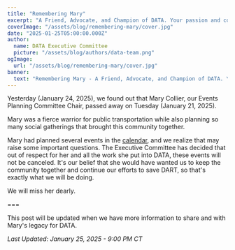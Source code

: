 ```yaml
---
title: "Remembering Mary"
excerpt: "A Friend, Advocate, and Champion of DATA. Your passion and commitment will always be remembered."
coverImage: "/assets/blog/remembering-mary/cover.jpg"
date: "2025-01-25T05:00:00.000Z"
author:
  name: DATA Executive Committee
  picture: "/assets/blog/authors/data-team.png"
ogImage:
  url: "/assets/blog/remembering-mary/cover.jpg"
banner: 
  text: "Remembering Mary - A Friend, Advocate, and Champion of DATA. Your passion and commitment will always be remembered."
---
```

Yesterday (January 24, 2025), we found out that Mary Collier, our Events Planning Committee Chair, passed away on Tuesday (January 21, 2025).

Mary was a fierce warrior for public transportation while also planning so many social gatherings that brought this community together.

Mary had planned several events in the [calendar](/calendar), and we realize that may raise some important questions. The Executive Committee has decided that out of respect for her and all the work she put into DATA, these events will not be canceled. It's our belief that she would have wanted us to keep the community together and continue our efforts to save DART, so that's exactly what we will be doing.

We will miss her dearly.

===

This post will be updated when we have more information to share and with Mary's legacy for DATA.

*Last Updated: January 25, 2025 - 9:00 PM CT*
